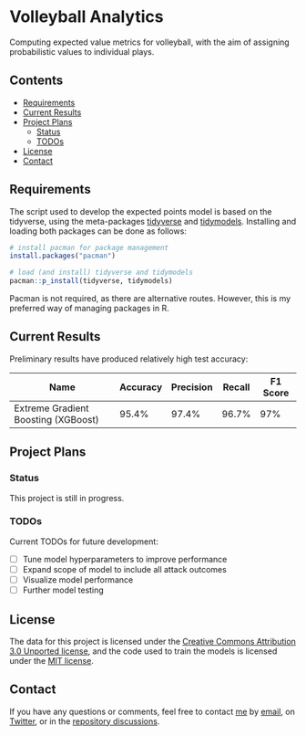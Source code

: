 # Volleyball Analytics

Computing expected value metrics for volleyball, with the aim of assigning probabilistic values to individual plays.

## Contents

- [Requirements](#requirements)
- [Current Results](#current-results)
- [Project Plans](#project-plans)
  - [Status](#status)
  - [TODOs](#todos)
- [License](#license)
- [Contact](#contact)

## Requirements

The script used to develop the expected points model is based on the tidyverse, using the meta-packages [tidyverse](https://www.tidyverse.org/) and [tidymodels](https://www.tidymodels.org). Installing and loading both packages can be done as follows:

````r
# install pacman for package management
install.packages("pacman")

# load (and install) tidyverse and tidymodels
pacman::p_install(tidyverse, tidymodels)

````

Pacman is not required, as there are alternative routes. However, this is my preferred way of managing packages in R.

## Current Results

Preliminary results have produced relatively high test accuracy:

| Name                                 | Accuracy | Precision | Recall | F1 Score |
| ------------------------------------ | -------- | --------- | ------ | -------- |
| Extreme Gradient Boosting (XGBoost)  | 95.4%    | 97.4%     | 96.7%  | 97%      |

## Project Plans

### Status

This project is still in progress.

### TODOs

Current TODOs for future development:

- [ ] Tune model hyperparameters to improve performance
- [ ] Expand scope of model to include all attack outcomes
- [ ] Visualize model performance
- [ ] Further model testing

## License

The data for this project is licensed under the [Creative Commons Attribution 3.0 Unported license](https://creativecommons.org/licenses/by/3.0/), and the code used to train the models is licensed under the [MIT license](LICENSE.md).

## Contact

If you have any questions or comments, feel free to contact [me](https://github.com/paulj1989) by [email](mailto:paul@paulrjohnson.net), on [Twitter](https://twitter.com/paul_johnson89), or in the [repository discussions](https://github.com/Paulj1989/volleyball-analytics/discussions).
